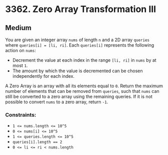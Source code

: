 # 3362. Zero Array Transformation III

## Medium

You are given an integer array `nums` of length `n` and a 2D array `queries` where `queries[i] = [li, ri]`. Each
`queries[i]` represents the following action on `nums`:

- Decrement the value at each index in the range `[li, ri]` in `nums` by at most `1`.
- The amount by which the value is decremented can be chosen independently for each index.

A Zero Array is an array with all its elements equal to `0`. Return the maximum number of elements that can be removed
from `queries`, such that `nums` can still be converted to a zero array using the remaining queries. If it is not
possible to convert `nums` to a zero array, return `-1`.

### Constraints:

- `1 <= nums.length <= 10^5`
- `0 <= nums[i] <= 10^5`
- `1 <= queries.length <= 10^5`
- `queries[i].length == 2`
- `0 <= li <= ri < nums.length`
